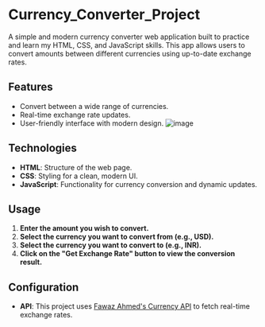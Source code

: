 # Currency_Converter_Project

A simple and modern currency converter web application built to practice and learn my HTML, CSS, and JavaScript skills. This app allows users to convert amounts between different currencies using up-to-date exchange rates.

## Features

- Convert between a wide range of currencies.
- Real-time exchange rate updates.
- User-friendly interface with modern design.
  ![image](https://github.com/user-attachments/assets/92b2cb03-98bd-454a-9cd5-032347ac83ab)


## Technologies

- **HTML**: Structure of the web page.
- **CSS**: Styling for a clean, modern UI.
- **JavaScript**: Functionality for currency conversion and dynamic updates.


## Usage

1. **Enter the amount you wish to convert.**
2. **Select the currency you want to convert from (e.g., USD).**
3. **Select the currency you want to convert to (e.g., INR).**
4. **Click on the "Get Exchange Rate" button to view the conversion result.**

## Configuration

- **API**: This project uses [Fawaz Ahmed's Currency API](https://cdn.jsdelivr.net/npm/@fawazahmed0/currency-api@latest/v1/currencies) to fetch real-time exchange rates.
